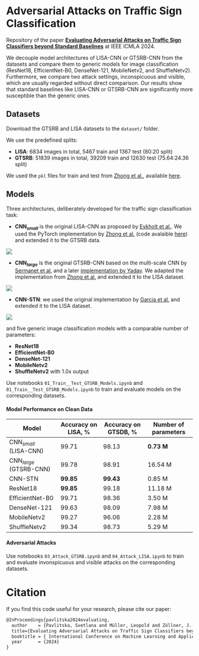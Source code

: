 # **Adversarial Attacks on Traffic Sign Classification**

Repository of the paper [**Evaluating Adversarial Attacks on Traffic Sign Classifiers beyond Standard Baselines**](https://arxiv.org/abs/2412.09150) at IEEE ICMLA 2024. 

We decouple model architectures of LISA-CNN or GTSRB-CNN from the datasets and compare them to generic models for image classification (ResNet18, EfficientNet-B0, DenseNet-121, MobileNetv2, and ShuffleNetv2). Furthermore, we compare two attack settings, inconspicuous and visible, which are usually regarded without direct comparison. Our results show that standard baselines like LISA-CNN or GTSRB-CNN are significantly more susceptible than the generic ones. 

## **Datasets**

Download the GTSRB and LISA datasets to  the `dataset/` folder. 

We use the predefined splits:
* **LISA**: 6834 images in total, 5467 train and 1367 test (80:20 split)
* **GTSRB**: 51839 images in total, 39209 train and 12630 test (75.64:24.36 split)

We used the `pkl` files for train and test from [Zhong et al.](https://openaccess.thecvf.com/content/CVPR2022/papers/Zhong_Shadows_Can_Be_Dangerous_Stealthy_and_Effective_Physical-World_Adversarial_Attack_CVPR_2022_paper.pdf), available [here](https://drive.google.com/file/d/1Du8egeUG6XgAVf-h9IcxRz5gZvs7_Ldq/view?usp=sharing).

## **Models**

Three architectures, deliberately developed for the traffic sign classification task:

* **CNN$_{small}$** is the original LISA-CNN as proposed by [Eykholt et al.](https://openaccess.thecvf.com/content_cvpr_2018/papers/Eykholt_Robust_Physical-World_Attacks_CVPR_2018_paper.pdf). We used the PyTorch implementation by [Zhong et al.](https://openaccess.thecvf.com/content/CVPR2022/papers/Zhong_Shadows_Can_Be_Dangerous_Stealthy_and_Effective_Physical-World_Adversarial_Attack_CVPR_2022_paper.pdf) (code avalaible [here](https://github.com/hncszyq/ShadowAttack)) and extended it to the GTSRB data.

![](traffic_sign_classification/CNN-small_s.png)

* **CNN$_{large}$** is the original GTSRB-CNN based on the multi-scale CNN by [Sermanet et al.](https://sermanet.github.io/papers/sermanet-ijcnn-11.pdf) and a later [implementation by Yadav](https://github.com/vxy10/p2-TrafficSigns). We adapted the implementation from [Zhong et al.](https://openaccess.thecvf.com/content/CVPR2022/papers/Zhong_Shadows_Can_Be_Dangerous_Stealthy_and_Effective_Physical-World_Adversarial_Attack_CVPR_2022_paper.pdf) and extended it to the LISA dataset.

![](traffic_sign_classification/CNN-large_s.png)

* **CNN-STN**: we used the original implementation by [Garcia et al.](https://github.com/poojahira/gtsrb-pytorch) and extended it to the LISA dataset.

![](traffic_sign_classification/transformer_s.png)

and five generic image classification models with a comparable number of parameters:
* **ResNet18**
* **EfficientNet-B0**
* **DenseNet-121**
* **MobileNetv2**
* **ShuffleNetv2** with 1.0x output

Use notebooks `01_Train__Test_GTSRB_Models.ipynb` and `01_Train__Test_GTSRB_Models.ipynb` to train and evaluate models on the corresponding datasets.

#### **Model Performance on Clean Data**

| Model | Accuracy on LISA, % | Accuracy on GTSDB, % |Number of parameters |
|---------------|--------------------------------------------|--------------------|--------------------|
| CNN$_{small}$ (LISA-CNN)|99.71|98.13 |**0.73 M** |
| CNN$_{large}$ (GTSRB-CNN) |99.78|98.91|16.54 M|
| CNN-STN |**99.85**|**99.43**| 0.85 M|
| ResNet18 |**99.85**|99.18|11.18 M|
| EfficientNet-B0 |99.71|98.36|3.50 M|
| DenseNet-121 |99.63|98.09|7.98 M|
| MobileNetv2 |99.27|96.06 |2.28 M|
| ShuffleNetv2 |99.34|98.73|5.29 M|

#### **Adversarial Attacks**

Use notebooks `03_Attack_GTSRB.ipynb` and `04_Attack_LISA.ipynb` to train and evaluate invonspicuous and visible attacks on the corresponding datasets.



# Citation

If you find this code useful for your research, please cite our paper:

```latex
@InProceedings{pavlitska2024evaluating,
  author    = {Pavlitska, Svetlana and Müller, Leopold and Zöllner, J. Marius},
  title={Evaluating Adversarial Attacks on Traffic Sign Classifiers beyond Standard Baselines},
  booktitle = { International Conference on Machine Learning and Applications (ICMLA)},
  year      = {2024}
}
```
